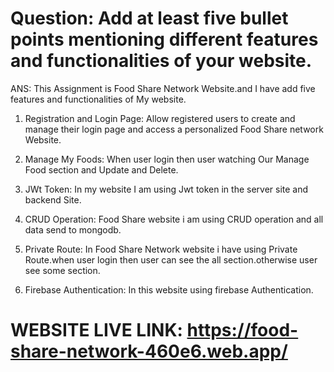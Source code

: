 # Question: Add at least five bullet points mentioning different features and functionalities of your website.

ANS: This Assignment is Food Share Network Website.and I have add five features and functionalities of My website.

 1. Registration and Login Page: Allow registered users to create and manage their login page and access a personalized Food Share network  Website.

 2.  Manage My Foods: When user login then user watching Our Manage Food section and Update and Delete.

 3. JWt Token: In my website I am using Jwt token in the server site and backend Site.

 4. CRUD Operation: Food Share website i am using CRUD operation and all data send to mongodb.

 5. Private Route: In Food Share Network website i have using Private Route.when  user login then user can see the all section.otherwise user see some section.

 6. Firebase Authentication: In this website using firebase Authentication.

  # WEBSITE LIVE LINK: https://food-share-network-460e6.web.app/
